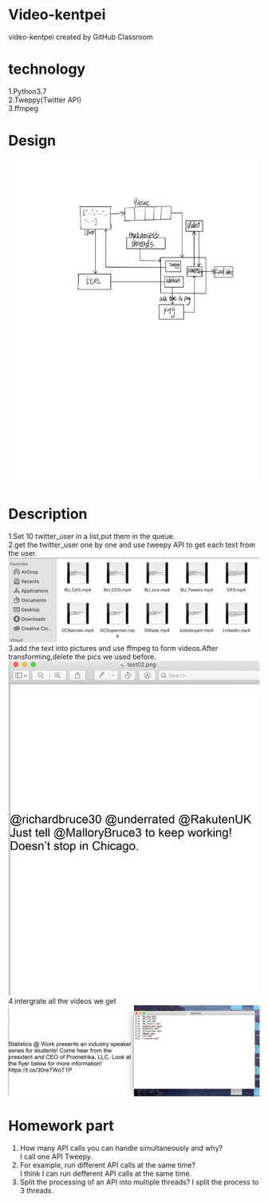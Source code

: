 # Video-kentpei
video-kentpei created by GitHub Classroom
# technology 
1.Python3.7  
2.Tweppy(Twitter API)  
3.ffmpeg  
# Design
 ![image](https://github.com/kentpei/miniproject3/blob/master/arch.JPG)
# Description
1.Set 10 twitter_user in a list,put them in the queue.  
2.get the twitter_user one by one and use tweepy API to get each text from the user.
![image](https://github.com/kentpei/miniproject3/blob/master/screenshot.png)
3.add the text into pictures and use ffmpeg to form videos.After transforming,delete the pics we used before.  
![image](https://github.com/kentpei/miniproject3/blob/master/screenshot1.png)
4.intergrate all the videos we get
![image](https://github.com/kentpei/miniproject3/blob/master/screenshot2.png)
# Homework part
1. How many API calls you can handle simultaneously and why?  
I call one API Tweepy.  
2. For example, run different API calls at the same time?  
I think I can run defferent API calls at the same time.
3. Split the processing of an API into multiple threads?
I split the process to 3 threads.
